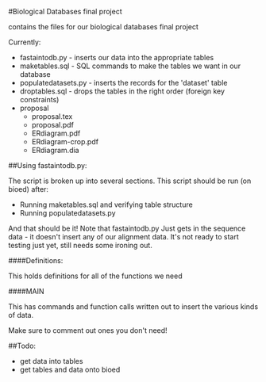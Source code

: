 #Biological Databases final project

contains the files for our biological databases final project

Currently:

* fastaintodb.py - inserts our data into the appropriate tables
* maketables.sql - SQL commands to make the tables we want in our database
* populatedatasets.py - inserts the records for the 'dataset' table
* droptables.sql - drops the tables in the right order (foreign key constraints)
* proposal
    * proposal.tex
    * proposal.pdf
    * ERdiagram.pdf
    * ERdiagram-crop.pdf
    * ERdiagram.dia

##Using fastaintodb.py:

The script is broken up into several sections. This script should be run (on bioed) after:

* Running maketables.sql and verifying table structure
* Running populatedatasets.py

And that should be it! Note that fastaintodb.py Just gets in the sequence data - it doesn't
insert any of our alignment data. It's not ready to start testing just yet, still needs some
ironing out.

####Definitions:

This holds definitions for all of the functions we need

####MAIN

This has commands and function calls written out to insert the various kinds of data.

Make sure to comment out ones you don't need! 

##Todo:

* get data into tables
* get tables and data onto bioed

